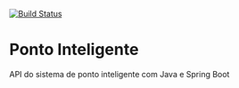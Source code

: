 [![Build Status](https://travis-ci.org/mauriciohiroshi/primeiro-projeto-sts.svg?branch=master)](https://travis-ci.org/mauriciohiroshi/primeiro-projeto-sts)
# Ponto Inteligente
API do sistema de ponto inteligente com Java e Spring Boot
